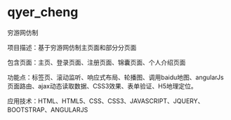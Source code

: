 # qyer_cheng
穷游网仿制

项目描述：基于穷游网仿制主页面和部分分页面

包含页面：主页、登录页面、注册页面、锦囊页面、个人介绍页面

功能点：标签页、滚动监听、响应式布局、轮播图、调用baidu地图、angularJs页面路由、ajax动态读取数据、CSS3效果、表单验证、H5地理定位。

应用技术：HTML、HTML5、CSS、CSS3、JAVASCRIPT、JQUERY、BOOTSTRAP、ANGULARJS
